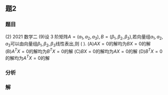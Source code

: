 ## 题2
### 题目
(2) 2021 数学二 
(9)设 3 阶矩阵$A = (a_1,a_2,a_3) ,B = (\beta_1,\beta_2,\beta_3)$,若向量组$a_1,a_2,a_3$可以由向量组$\beta_1,\beta_2,\beta_3$线性表出,则 (   ).
(A)$AX = 0$的解均为$BX = 0$的解
(B)$A^TX = 0$的解均为$B^TX = 0$的解
(C)$BX = 0$的解均为$AX = 0$的解
(D)$B^TX = 0$的解均为$A^TX = 0$的解
### 分析

### 解